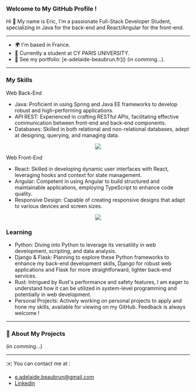 ### Welcome to My GitHub Profile !

Hi 👋 My name is Eric,
I'm a passionate Full-Stack Developer Student, specializing in Java for the back-end and React/Angular for the front-end.
  
--------------------------------------------------------------

<ul>
  <li>🌍  I'm based in France.</li>
  <li>💼  Currently a student at CY PARIS UNIVERSITY.</li>
  <li>📁 See my portfolio: [e-adelaide-beaubrun.fr]() (in comming...).</li>
</ul>

--------------------------------------------------------------

### My Skills

Web Back-End
*  Java: Proficient in using Spring and Java EE frameworks to develop robust and high-performing applications.
*  API REST: Experienced in crafting RESTful APIs, facilitating effective communication between front-end and back-end components.
*  Databases: Skilled in both relational and non-relational databases, adept at designing, querying, and managing data.

<p align="center">
  <a href="https://skillicons.dev">
    <img src="https://skillicons.dev/icons?i=java,py,c,ts,js,php" />    
  </a>
</p
  
Web Front-End
*  React: Skilled in developing dynamic user interfaces with React, leveraging hooks and context for state management.
*  Angular: Competent in using Angular to build structured and maintainable applications, employing TypeScript to enhance code quality.
*  Responsive Design: Capable of creating responsive designs that adapt to various devices and screen sizes.

<p align="center">
  <a href="https://skillicons.dev">
    <img src="https://skillicons.dev/icons?i=spring,angular,react" />
  </a>
</p
  
--------------------------------------------------------------

### Learning

*  Python: Diving into Python to leverage its versatility in web development, scripting, and data analysis.
*  Django & Flask: Planning to explore these Python frameworks to enhance my back-end development skills, Django for robust web applications and Flask for more straightforward, lighter back-end services.
*  Rust: Intrigued by Rust's performance and safety features, I am eager to understand how it can be utilized in system-level programming and potentially in web development.
*  Personal Projects: Actively working on personal projects to apply and hone my skills, available for viewing on my GitHub. Feedback is always welcome !

--------------------------------------------------------------

### 🚀 About My Projects

(in comming...)

--------------------------------------------------------------

✉️  You can contact me at :
*  [e.adelaide.beaubrun@gmail.com](mailto:e.adelaide.beaubrun@gmail.com)
*  [Linkedin](https://www.linkedin.com/in/eric-adelaide-beaubrun-416547290/)
